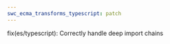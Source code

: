 ```yaml
---
swc_ecma_transforms_typescript: patch
---
```


fix(es/typescript): Correctly handle deep import chains
